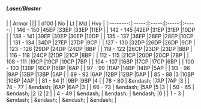 ##### Laser/Blaster

|      | Armor ||||
| d100 | No | Lt | Md | Hvy |
|:--------:|:-----:|:-----:|:-----:|:-----:|
| 146 - 150 |45EP |33EP |33EP |11EP |
| 142 - 145 |42EP |31EP |31EP |10DP |
| 138 - 141 |39EP |30EP |30EP |10DP |
| 135 - 137 |36EP |28EP |28EP |10CP |
| 131 - 134 |34DP |27EP |27DP |9CP |
| 127 - 130 |32DP |26DP |26DP |9CP |
| 123 - 126 |29DP |24DP |24DP |8BP |
| 119 - 122 |26CP |23DP |23DP |8BP |
| 116 - 118 |24CP |21DP |21CP |8BP |
| 112 - 115 |21CP |20DP |20CP |7BP |
| 108 - 111 |19CP |19CP |19CP |7BP |
| 104 - 107 |16BP |17CP |17CP |6BP |
| 100 - 103 |13BP |16CP |16BP |6AP |
| 97 - 99 |11AP |14BP |14BP |5AP |
| 93 - 96 |9AP |13BP |13BP |5AP |
| 89 - 92 |6AP |12BP |12BP |5AP |
| 85 - 88 |3 |10BP |10BP |4AP |
| 81 - 84 |1 |9BP |9BP |4 |
| 78 - 80 | &endash;  |7AP |7AP |3 |
| 74 - 77 | &endash;  |6AP |6AP |3 |
| 66 - 73 | &endash;  |5AP |5 |3 |
| 50 - 65 | &endash;  |2 |2 |2 |
| 4 - 49 | &endash;  | &endash;  | &endash;  |0 |
| 1 - 3 | &endash;  | &endash;  | &endash;  | &endash;  |
